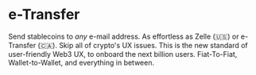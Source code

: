 # e-Transfer
Send stablecoins to *any* e-mail address. As effortless as Zelle (🇺🇸) or e-Transfer (🇨🇦). Skip all of crypto's UX issues. This is the new standard of user-friendly Web3 UX, to onboard the next billion users. Fiat-To-Fiat, Wallet-to-Wallet, and everything in between.
